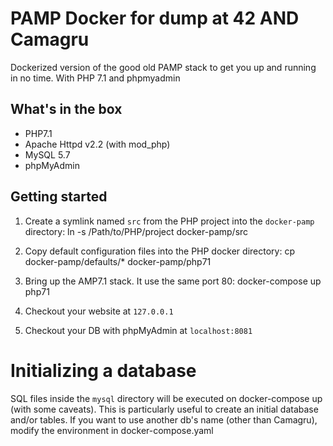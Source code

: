 # PAMP Docker for dump at 42 AND Camagru

Dockerized version of the good old PAMP stack to get you up and running in no time. With PHP 7.1 and phpmyadmin

## What's in the box

- PHP7.1
- Apache Httpd v2.2 (with mod_php)
- MySQL 5.7
- phpMyAdmin

## Getting started

1. Create a symlink named `src` from the PHP project into the `docker-pamp` directory:    ln -s /Path/to/PHP/project docker-pamp/src

2. Copy default configuration files into the PHP docker directory:     cp docker-pamp/defaults/* docker-pamp/php71
        
3. Bring up the AMP7.1 stack. It use the same port 80:      docker-compose up php71
        
4. Checkout your website at `127.0.0.1`

5. Checkout your DB with phpMyAdmin at `localhost:8081`

# Initializing a database

SQL files inside the `mysql` directory will be executed on docker-compose up (with some caveats). This is particularly useful to create an initial database and/or tables.
If you want to use another db's name (other than Camagru), modify the environment in docker-compose.yaml
